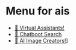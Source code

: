 # Menu for ais

- [🤖 Virtual Assistants!](virtual-assistants..md)
- [🤖 Chatboot Search](chatboot-search.md)
- [🎨 AI Image Creators!](images.md)]
